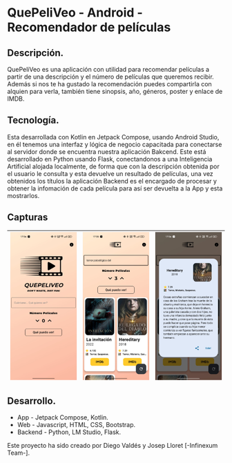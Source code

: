 # QuePeliVeo - Android - Recomendador de películas

## Descripción.

QuePeliVeo es una aplicación con utilidad para recomendar películas a partir de una descripción y el número de películas que queremos recibir. Además si nos te ha gustado la recomendación puedes compartirla con alquien para verla, también tiene sinopsis, año, géneros, poster y enlace de IMDB.

## Tecnología.

Esta desarrollada con Kotlin en Jetpack Compose, usando Android Studio, en él tenemos una interfaz y lógica de negocio capacitada para conectarse al servidor donde se encuentra nuestra aplicación Bakcend. Este está desarrollado en Python usando Flask, conectandonos a una Inteligencia Artificial alojada localmente, de forma que con la descripción obtenida por el usuario le consulta y esta devuelve un resultado de películas, una vez obtenidos los títulos la aplicación Backend es el encargado de procesar y obtener la infomación de cada película para así ser devuelta a la App y esta mostrarlos.

## Capturas

<!-- ![Alt text](./img/1.jpg?raw=true "Captura 1")
![Alt text](./img/2.jpg?raw=true "Captura 2")
![Alt text](./img/3.jpg?raw=true "Captura 3") -->
| ![Alt text](./img/1.jpg?raw=true "Captura 1") | ![Alt text](./img/2.jpg?raw=true "Captura 2") | ![Alt text](./img/3.jpg?raw=true "Captura 3") |
|:---------------------------------------------:|:---------------------------------------------:|:---------------------------------------------:|


## Desarrollo.

- App - Jetpack Compose, Kotlin.
- Web - Javascript, HTML, CSS, Bootstrap.
- Backend - Python, LM Studio, Flask.

Este proyecto ha sido creado por Diego Valdés y Josep Lloret [-Infinexum Team-].


